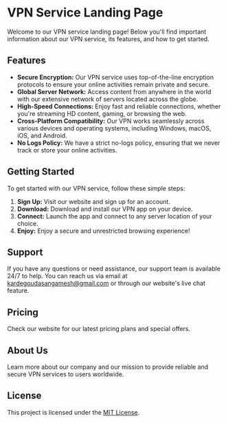 # VPN Service Landing Page

Welcome to our VPN service landing page! Below you'll find important information about our VPN service, its features, and how to get started.

## Features

- **Secure Encryption:** Our VPN service uses top-of-the-line encryption protocols to ensure your online activities remain private and secure.
- **Global Server Network:** Access content from anywhere in the world with our extensive network of servers located across the globe.
- **High-Speed Connections:** Enjoy fast and reliable connections, whether you're streaming HD content, gaming, or browsing the web.
- **Cross-Platform Compatibility:** Our VPN works seamlessly across various devices and operating systems, including Windows, macOS, iOS, and Android.
- **No Logs Policy:** We have a strict no-logs policy, ensuring that we never track or store your online activities.

## Getting Started

To get started with our VPN service, follow these simple steps:

1. **Sign Up:** Visit our website and sign up for an account.
2. **Download:** Download and install our VPN app on your device.
3. **Connect:** Launch the app and connect to any server location of your choice.
4. **Enjoy:** Enjoy a secure and unrestricted browsing experience!

## Support

If you have any questions or need assistance, our support team is available 24/7 to help. You can reach us via email at kardegoudasangamesh@gmail.com or through our website's live chat feature.

## Pricing

Check our website for our latest pricing plans and special offers.

## About Us

Learn more about our company and our mission to provide reliable and secure VPN services to users worldwide.

## License

This project is licensed under the [MIT License](LICENSE).
